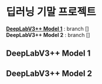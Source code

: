 # 딥러닝 기말 프로젝트

**[DeepLabV3++ Model 1](#DeepLabV3++-Model-1)** : branch [] <br>
**DeepLabV3++ Model 2** : branch []


## DeepLabV3++ Model 1


## DeepLabV3++ Model 2
